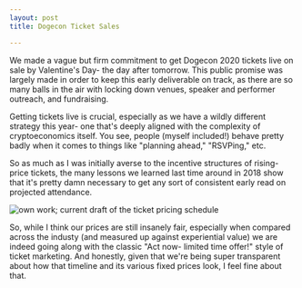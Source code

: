 ```yaml
---
layout: post
title: Dogecon Ticket Sales

---
```


We made a vague but firm commitment to get Dogecon 2020 tickets live on sale by Valentine's Day- the day after tomorrow. This public promise was largely made in order to keep this early deliverable on track, as there are so many balls in the air with locking down venues, speaker and performer outreach, and fundraising. 

Getting tickets live is crucial, especially as we have a wildly different strategy this year- one that's deeply aligned with the complexity of cryptoeconomics itself. You see, people (myself included!) behave pretty badly when it comes to things like "planning ahead," "RSVPing," etc. 

So as much as I was initially averse to the incentive structures of rising-price tickets, the many lessons we learned last time around in 2018 show that it's pretty damn necessary to get any sort of consistent early read on projected attendance.

<img src="{{ site.baseurl }}assets/imgs/ticketpricegraphic.png" alt="own work; current draft of the ticket pricing schedule" class="img-responsive">

So, while I think our prices are still insanely fair, especially when compared across the industy (and measured up against experiential value) we are indeed going along with the classic "Act now- limited time offer!" style of ticket marketing. And honestly, given that we're being super transparent about how that timeline and its various fixed prices look, I feel fine about that.